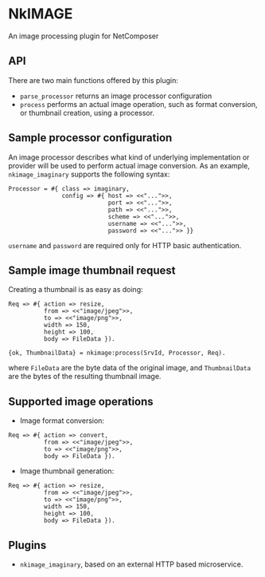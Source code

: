 # NkIMAGE

An image processing plugin for NetComposer

## API

There are two main functions offered by this plugin:

* `parse_processor` returns an image processor configuration
* `process` performs an actual image operation, such as format conversion, or thumbnail creation, using a processor.

## Sample processor configuration

An image processor describes what kind of underlying implementation or provider will be used to perform actual image conversion. As an example, `nkimage_imaginary` supports the following syntax:

```
Processor = #{ class => imaginary,
               config => #{ host => <<"...">>,
                            port => <<"...">>,
                            path => <<"...">>,
                            scheme => <<"...">>,
                            username => <<"...">>,
                            password => <<"...">> }}
```

`username` and `password` are required only for HTTP basic authentication.

## Sample image thumbnail request

Creating a thumbnail is as easy as doing:


```
Req => #{ action => resize,
          from => <<"image/jpeg">>,
          to => <<"image/png">>,
          width => 150,
          height => 100,
          body => FileData }).

{ok, ThumbnailData} = nkimage:process(SrvId, Processor, Req).

```

where `FileData` are the byte data of the original image, and `ThumbnailData` are the bytes of the resulting thumbnail image. 


## Supported image operations

* Image format conversion:

```
Req => #{ action => convert,
          from => <<"image/jpeg">>,
          to => <<"image/png">>,
          body => FileData }).
```

* Image thumbnail generation:


```
Req => #{ action => resize,
          from => <<"image/jpeg">>,
          to => <<"image/png">>,
          width => 150,
          height => 100,
          body => FileData }).
```

## Plugins

* `nkimage_imaginary`, based on an external HTTP based microservice. 
